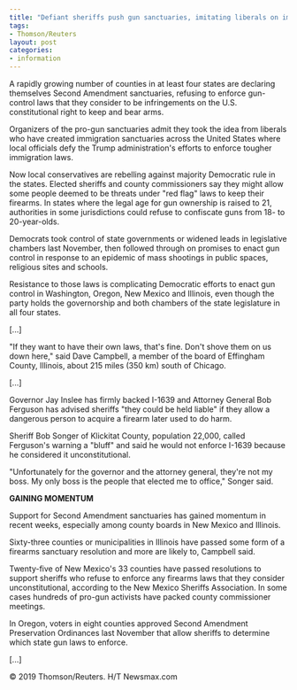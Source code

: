 ```yaml
---
title: "Defiant sheriffs push gun sanctuaries, imitating liberals on immigration"
tags:
- Thomson/Reuters
layout: post
categories:
- information
---
```


A rapidly growing number of counties in at least four states are declaring themselves Second Amendment sanctuaries, refusing to enforce gun-control laws that they consider to be infringements on the U.S. constitutional right to keep and bear arms.

Organizers of the pro-gun sanctuaries admit they took the idea from liberals who have created immigration sanctuaries across the United States where local officials defy the Trump administration's efforts to enforce tougher immigration laws.

Now local conservatives are rebelling against majority Democratic rule in the states. Elected sheriffs and county commissioners say they might allow some people deemed to be threats under "red flag" laws to keep their firearms. In states where the legal age for gun ownership is raised to 21, authorities in some jurisdictions could refuse to confiscate guns from 18- to 20-year-olds.

Democrats took control of state governments or widened leads in legislative chambers last November, then followed through on promises to enact gun control in response to an epidemic of mass shootings in public spaces, religious sites and schools.

Resistance to those laws is complicating Democratic efforts to enact gun control in Washington, Oregon, New Mexico and Illinois, even though the party holds the governorship and both chambers of the state legislature in all four states.

[...]

"If they want to have their own laws, that's fine. Don't shove them on us down here," said Dave Campbell, a member of the board of Effingham County, Illinois, about 215 miles (350 km) south of Chicago.

[...]

Governor Jay Inslee has firmly backed I-1639 and Attorney General Bob Ferguson has advised sheriffs "they could be held liable" if they allow a dangerous person to acquire a firearm later used to do harm.

Sheriff Bob Songer of Klickitat County, population 22,000, called Ferguson's warning a "bluff" and said he would not enforce I-1639 because he considered it unconstitutional.

"Unfortunately for the governor and the attorney general, they're not my boss. My only boss is the people that elected me to office," Songer said.

**GAINING MOMENTUM**

Support for Second Amendment sanctuaries has gained momentum in recent weeks, especially among county boards in New Mexico and Illinois.

Sixty-three counties or municipalities in Illinois have passed some form of a firearms sanctuary resolution and more are likely to, Campbell said.

Twenty-five of New Mexico's 33 counties have passed resolutions to support sheriffs who refuse to enforce any firearms laws that they consider unconstitutional, according to the New Mexico Sheriffs Association. In some cases hundreds of pro-gun activists have packed county commissioner meetings.

In Oregon, voters in eight counties approved Second Amendment Preservation Ordinances last November that allow sheriffs to determine which state gun laws to enforce.

[...]

© 2019 Thomson/Reuters. H/T Newsmax.com
